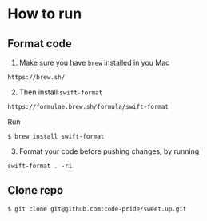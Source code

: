 #  How to run


## Format code

1. Make sure you have `brew` installed in you Mac
```
https://brew.sh/
```

2. Then install `swift-format`

```
https://formulae.brew.sh/formula/swift-format
```

Run
```
$ brew install swift-format 
```

3. Format your code before pushing changes, by running

```
swift-format . -ri
```


## Clone repo
```
$ git clone git@github.com:code-pride/sweet.up.git 
```





